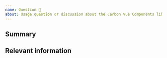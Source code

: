 ```yaml
---
name: Question 🤔
about: Usage question or discussion about the Carbon Vue Components library.
---
```


<!--

Hi there! 👋 If you've got a question, or want to start a discussion,
help us out by filling out a couple of details below!


Psst! If you're an IBMer, we have a couple of Slack channels available across all IBM
Workspaces:

- #carbon-vue for questions about our Vue components
- #carbon-components for questions about component styles
- #carbon-design-system for questions about the Design System

-->

## Summary

## Relevant information

<!-- Provide as much useful information as you can -->
